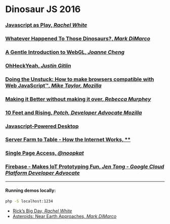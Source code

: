 # Dinosaur JS 2016

### [Javascript as Play, *Rachel White*](javascript-as-play/NOTES.md)

### [Whatever Happened To Those Dinosaurs?, *Mark DiMarco*](whatever-happened/NOTES.md)

### [A Gentle Introduction to WebGL, *Joanne Cheng*](intro-webgl/NOTES.md)

### [OhHeckYeah, *Justin Gitlin*](ohheckyeah/NOTES.md)

### [Doing the Unstuck: How to make browsers compatible with Web JavaScript™, *Mike Taylor, Mozilla*](doing-the-unstuck/NOTES.md)

### [Making it Better without making it over, *Rebecca Murphey*](making-it-better/NOTES.md)

### [10 Feet and Rising, *Potch, Developer Advocate Mozilla*](ten-feet-and-rising/NOTES.md)

### [Javascript-Powered Desktop](javascript-powered-desktop/NOTES.md)

### [Server Farm to Table - How the Internet Works, **](farm-to-table/NOTES.md)

### [Single Page Access, *@noopkat*](single-page-access/NOTES.md)

### [Firebase - Makes IoT Prototyping  Fun, *Jen Tong  - Google Cloud Platform Developer Advocate*](firebase/NOTES.md)

---

#### Running demos locally:

```bash
php -S localhost:1234
```

- [Rick’s Big Day, *Rachel White*](localhost:1234/javascript-as-play/ricks-big-day/)
- [Asteroids: Near Earth Approaches, *Mark DiMarco*](localhost:1234/javascript-as-play/ricks-big-day/)
